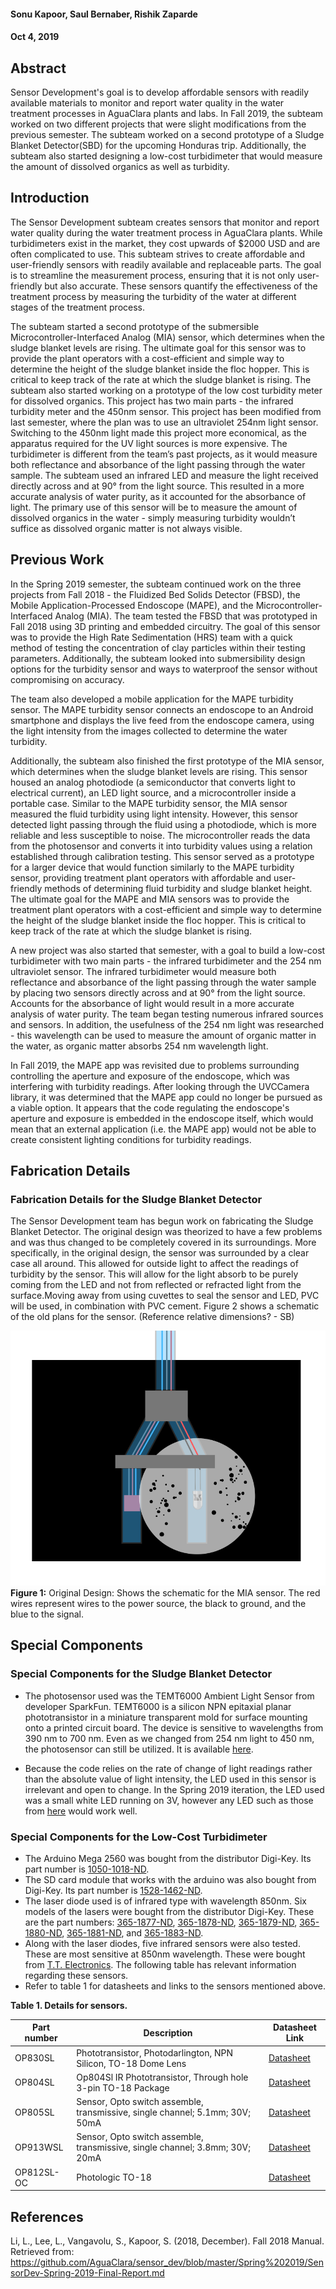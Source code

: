 #### Sonu Kapoor, Saul Bernaber, Rishik Zaparde
 #### Oct 4, 2019

 ## Abstract
 Sensor Development's goal is to develop affordable sensors with readily available materials to monitor and report water quality in the water treatment processes in AguaClara plants and labs. In Fall 2019, the subteam worked on two different projects that were slight modifications from the previous semester. The subteam worked on a second prototype of a Sludge Blanket Detector(SBD) for the upcoming Honduras trip. Additionally, the subteam also started designing a low-cost turbidimeter that would measure the amount of dissolved organics as well as turbidity.

 ## Introduction

 The Sensor Development subteam creates sensors that monitor and report water quality during the water treatment process in AguaClara plants. While turbidimeters exist in the market, they cost upwards of $2000 USD and are often complicated to use. This subteam strives to create affordable and user-friendly sensors with readily available and replaceable parts. The goal is to streamline the measurement process, ensuring that it is not only user-friendly but also accurate. These sensors quantify the effectiveness of the treatment process by measuring the turbidity of the water at different stages of the treatment process.

 The subteam started a second prototype of the submersible Microcontroller-Interfaced Analog (MIA) sensor, which determines when the sludge blanket levels are rising. The ultimate goal for this sensor was to provide the plant operators with a cost-efficient and simple way to determine the height of the sludge blanket inside the floc hopper. This is critical to keep track of the rate at which the sludge blanket is rising. The subteam also started working on a prototype of the low cost turbidity meter for dissolved organics. This project has two main parts - the infrared turbidity meter and the 450nm sensor. This project has been modified from last semester, where the plan was to use an ultraviolet 254nm light sensor. Switching to the 450nm light made this project more economical, as the apparatus required for the UV light sources is more expensive. The turbidimeter is different from the team’s past projects, as it would measure both reflectance and absorbance of the light passing through the water sample. The subteam used an infrared LED and measure the light received directly across and at 90° from the light source. This resulted in a more accurate analysis of water purity, as it accounted for the absorbance of light. The primary use of this sensor will be to measure the amount of dissolved organics in the water - simply measuring turbidity wouldn’t suffice as dissolved organic matter is not always visible.

 ## Previous Work

 In the Spring 2019 semester, the subteam continued work on the three projects from Fall 2018 - the Fluidized Bed Solids Detector (FBSD), the Mobile Application-Processed Endoscope (MAPE), and the Microcontroller-Interfaced Analog (MIA). The team tested the FBSD that was prototyped in Fall 2018 using 3D printing and embedded circuitry. The goal of this sensor was to provide the High Rate Sedimentation (HRS) team with a quick method of testing the concentration of clay particles within their testing parameters. Additionally, the subteam looked into submersibility design options for the turbidity sensor and ways to waterproof the sensor without compromising on accuracy. 

 The team also developed a mobile application for the MAPE turbidity sensor. The MAPE turbidity sensor connects an endoscope to an Android smartphone and displays the live feed from the endoscope camera, using the light intensity from the images collected to determine the water turbidity. 

 Additionally, the subteam also finished the first prototype of the MIA sensor, which determines when the sludge blanket levels are rising. This sensor housed an analog photodiode (a semiconductor that converts light to electrical current), an LED light source, and a microcontroller inside a portable case. Similar to the MAPE turbidity sensor, the MIA sensor measured the fluid turbidity using light intensity. However, this sensor detected light passing through the fluid using a photodiode, which is more reliable and less susceptible to noise. The microcontroller reads the data from the photosensor and converts it into turbidity values using a relation established through calibration testing. This sensor served as a prototype for a larger device that would function similarly to the MAPE turbidity sensor, providing treatment plant operators with affordable and user-friendly methods of determining fluid turbidity and sludge blanket height. The ultimate goal for the MAPE and MIA sensors was to provide the treatment plant operators with a cost-efficient and simple way to determine the height of the sludge blanket inside the floc hopper. This is critical to keep track of the rate at which the sludge blanket is rising. 

A new project was also started that semester, with a goal to build a low-cost turbidimeter with two main parts - the infrared turbidimeter and the 254 nm ultraviolet sensor. The infrared turbidimeter would measure both reflectance and absorbance of the light passing through the water sample by placing two sensors directly across and at 90° from the light source. Accounts for the absorbance of light would result in a more accurate analysis of water purity. The team began testing numerous infrared sources and sensors. In addition, the usefulness of the 254 nm light was researched - this wavelength can be used to measure the amount of organic matter in the water, as organic matter absorbs 254 nm wavelength light.

In Fall 2019, the MAPE app was revisited due to problems surrounding controlling the aperture and exposure of the endoscope, which was interfering with turbidity readings. After looking through the UVCCamera library, it was determined that the MAPE app could no longer be pursued as a viable option. It appears that the code regulating the endoscope's aperture and exposure is embedded in the endoscope itself, which would mean that an external application (i.e. the MAPE app) would not be able to create consistent lighting conditions for turbidity readings.

 ## Fabrication Details

 ### Fabrication Details for the Sludge Blanket Detector

 The Sensor Development team has begun work on fabricating the Sludge Blanket Detector. The original design was theorized to have a few problems and was thus changed to be completely covered in its surroundings. More specifically, in the original design, the sensor was surrounded by a clear case all around. This allowed for outside light to affect the readings of turbidity by the sensor. This will allow for the light absorb to be purely coming from the LED and not from reflected or refracted light from the surface.Moving away from using cuvettes to seal the sensor and LED, PVC will be used, in combination with PVC cement. Figure 2 shows a schematic of the old plans for the sensor. (Reference relative dimensions? - SB)

 ![](submersible_model.jpg)
 **Figure 1:** Original Design: Shows the schematic for the MIA sensor. The red wires represent wires to the power source, the black to ground, and the blue to the signal.

 ## Special Components

 ### Special Components for the  Sludge Blanket Detector

 - The photosensor used was the TEMT6000 Ambient Light Sensor from developer SparkFun. TEMT6000 is a silicon NPN epitaxial planar phototransistor in a miniature transparent mold for surface mounting onto a printed circuit board. The device is sensitive to wavelengths from 390 nm to 700 nm. Even as we changed from 254 nm light to 450 nm, the photosensor can still be utilized. It is available [here](https://www.sparkfun.com/products/8688).

 - Because the code relies on the rate of change of light readings rather than the absolute value of light intensity, the LED used in this sensor is irrelevant and open to change. In the Spring 2019 iteration, the LED used was a small white LED running on 3V, however any LED such as those from [here](www.sparkfun.com) would work well.

 ### Special Components for the Low-Cost Turbidimeter

- The Arduino Mega 2560 was bought from the distributor Digi-Key. Its part number is [1050-1018-ND](https://www.digikey.com/products/en?keywords=1050-1018-ND).
- The SD card module that works with the arduino was also bought from Digi-Key. Its part number is [1528-1462-ND](https://www.digikey.com/products/en?WT.z_se_ps=1&keywords=1528-1462-ND).
- The laser diode used is of infrared type with wavelength 850nm. Six models of the lasers were bought from the distributor Digi-Key. These are the part numbers: [365-1877-ND](https://www.digikey.com/products/en?keywords=365-1877-ND), [365-1878-ND](https://www.digikey.com/products/en?keywords=365-1878-ND), [365-1879-ND](https://www.digikey.com/products/en?keywords=365-1879-ND), [365-1880-ND](https://www.digikey.com/products/en?keywords=365-1880-ND), [365-1881-ND](https://www.digikey.com/products/en?keywords=365-1881-ND), and [365-1883-ND](https://www.digikey.com/products/en?keywords=365-1883-ND).
- Along with the laser diodes, five infrared sensors were also tested. These are most sensitive at 850nm wavelength. These were bought from [T.T. Electronics](https://www.ttelectronics.com/). The following table has relevant information regarding these sensors.
- Refer to table 1 for datasheets and links to the sensors mentioned above.

**Table 1. Details for sensors.**

Part number | Description | Datasheet Link
------------ | ------------- | -------------
OP830SL | Phototransistor, Photodarlington, NPN Silicon, TO-18 Dome Lens | [Datasheet](https://www.ttelectronics.com/TTElectronics/media/ProductFiles/Optoelectronics/Datasheets/OP800_830_SLandWSL.pdf)
OP804SL | Op804Sl IR Phototransistor, Through hole 3-pin TO-18 Package | [Datasheet](https://www.ttelectronics.com/TTElectronics/media/ProductFiles/Optoelectronics/Datasheets/OP800_830_SLandWSL.pdf)
OP805SL | Sensor, Opto switch assemble, transmissive, single channel; 5.1mm; 30V; 50mA | [Datasheet](https://www.ttelectronics.com/TTElectronics/media/ProductFiles/Optoelectronics/Datasheets/OP800_830_SLandWSL.pdf)
OP913WSL | Sensor, Opto switch assemble, transmissive, single channel; 3.8mm; 30V; 20mA | [Datasheet](https://www.ttelectronics.com/TTElectronics/media/ProductFiles/Optoelectronics/Datasheets/OP913.pdf)
OP812SL-OC | Photologic TO-18 | [Datasheet](https://www.ttelectronics.com/TTElectronics/media/ProductFiles/Optoelectronics/Datasheets/OPL800.pdf)

## References
Li, L., Lee, L., Vangavolu, S., Kapoor, S. (2018, December). Fall 2018 Manual. Retrieved from:
https://github.com/AguaClara/sensor_dev/blob/master/Spring%202019/SensorDev-Spring-2019-Final-Report.md
